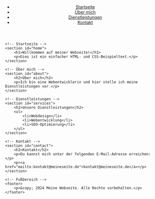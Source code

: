 <!DOCTYPE html>
<html lang="de">
<head>
    <meta charset="UTF-8">
    <meta name="viewport" content="width=device-width, initial-scale=1.0">
    <title>Meine Webseite</title>
    <link rel="stylesheet" href="styles.css">
</head>
<body>
    <!-- Kopfbereich -->
    <header>
        <nav>
            <ul>
                <li><a href="#home">Startseite</a></li>
                <li><a href="#about">Über mich</a></li>
                <li><a href="#services">Dienstleistungen</a></li>
                <li><a href="#contact">Kontakt</a></li>
            </ul>
        </nav>
    </header>

    <!-- Startseite -->
    <section id="home">
        <h1>Willkommen auf meiner Webseite!</h1>
        <p>Dies ist ein einfacher HTML- und CSS-Beispieltext.</p>
    </section>

    <!-- Über mich -->
    <section id="about">
        <h2>Über mich</h2>
        <p>Ich bin eine Webentwicklerin und hier stelle ich meine Dienstleistungen vor.</p>
    </section>

    <!-- Dienstleistungen -->
    <section id="services">
        <h2>Unsere Dienstleistungen</h2>
        <ul>
            <li>Webdesign</li>
            <li>Webentwicklung</li>
            <li>SEO-Optimierung</li>
        </ul>
    </section>

    <!-- Kontakt -->
    <section id="contact">
        <h2>Kontakt</h2>
        <p>Du kannst mich unter der folgenden E-Mail-Adresse erreichen:</p>
        <p><a href="mailto:kontakt@meineseite.de">kontakt@meineseite.de</a></p>
    </section>

    <!-- Fußbereich -->
    <footer>
        <p>&copy; 2024 Meine Webseite. Alle Rechte vorbehalten.</p>
    </footer>
</body>
</html>
